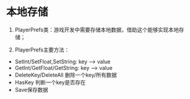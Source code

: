 # 本地存储
 
1. PlayerPrefs类：游戏开发中需要存储本地数据，借助这个能够实现本地存储；
  
2. PlayerPrefs主要方法：
  - SetInt/SetFloat,SetString: key --> value
  - GetInt/GetFloat/GetString: key --> value
  - DeleteKey/DeleteAll 删除一个key/所有数据
  - HasKey 判断一个key是否存在
  - Save保存数据